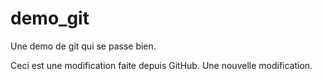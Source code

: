 # demo_git
Une demo de git qui se passe bien.

Ceci est une modification faite depuis GitHub.
Une nouvelle modification.
